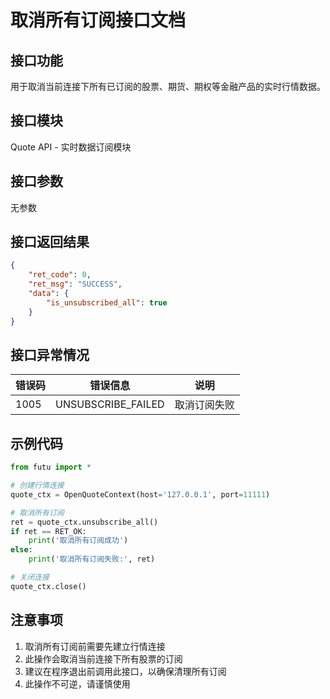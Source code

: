 # 取消所有订阅接口文档

## 接口功能
用于取消当前连接下所有已订阅的股票、期货、期权等金融产品的实时行情数据。

## 接口模块
Quote API - 实时数据订阅模块

## 接口参数
无参数

## 接口返回结果
```json
{
    "ret_code": 0,
    "ret_msg": "SUCCESS",
    "data": {
        "is_unsubscribed_all": true
    }
}
```

## 接口异常情况
| 错误码 | 错误信息 | 说明 |
|--------|----------|------|
| 1005 | UNSUBSCRIBE_FAILED | 取消订阅失败 |

## 示例代码
```python
from futu import *

# 创建行情连接
quote_ctx = OpenQuoteContext(host='127.0.0.1', port=11111)

# 取消所有订阅
ret = quote_ctx.unsubscribe_all()
if ret == RET_OK:
    print('取消所有订阅成功')
else:
    print('取消所有订阅失败:', ret)

# 关闭连接
quote_ctx.close()
```

## 注意事项
1. 取消所有订阅前需要先建立行情连接
2. 此操作会取消当前连接下所有股票的订阅
3. 建议在程序退出前调用此接口，以确保清理所有订阅
4. 此操作不可逆，请谨慎使用 